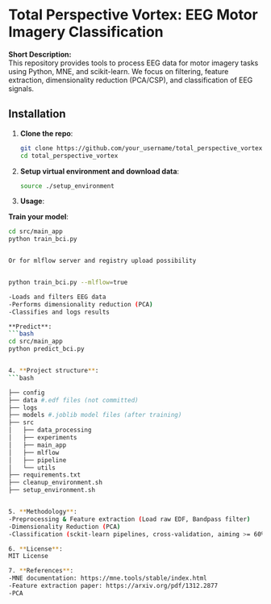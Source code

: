 # Total Perspective Vortex: EEG Motor Imagery Classification

**Short Description:**  
This repository provides tools to process EEG data for motor imagery tasks using Python, MNE, and scikit-learn. We focus on filtering, feature extraction, dimensionality reduction (PCA/CSP), and classification of EEG signals.

## Installation

1. **Clone the repo**:
   ```bash
   git clone https://github.com/your_username/total_perspective_vortex.git
   cd total_perspective_vortex

2. **Setup virtual environment and download data**:
   ```bash
   source ./setup_environment

3. **Usage**:

**Train your model**:
   ```bash
   cd src/main_app
   python train_bci.py


Or for mlflow server and registry upload possibility


python train_bci.py --mlflow=true 

-Loads and filters EEG data
-Performs dimensionality reduction (PCA)
-Classifies and logs results

**Predict**:
   ```bash
   cd src/main_app
   python predict_bci.py


4. **Project structure**:
   ```bash
   
   ├── config
   ├── data #.edf files (not committed)
   ├── logs
   ├── models #.joblib model files (after training)
   ├── src
   │   ├── data_processing
   │   ├── experiments
   │   ├── main_app
   │   ├── mlflow
   │   ├── pipeline
   │   └── utils
   ├── requirements.txt
   ├── cleanup_environment.sh
   ├── setup_environment.sh


5. **Methodology**:
-Preprocessing & Feature extraction (Load raw EDF, Bandpass filter)
-Dimensionality Reduction (PCA)
-Classification (sckit-learn pipelines, cross-validation, aiming >= 60% accuracy on unseen data)

6. **License**:
MIT License

7. **References**:
-MNE documentation: https://mne.tools/stable/index.html
-Feature extraction paper: https://arxiv.org/pdf/1312.2877
-PCA


